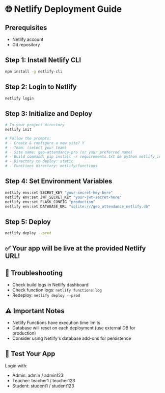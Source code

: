 # 🌐 Netlify Deployment Guide

## Prerequisites
- Netlify account
- Git repository

## Step 1: Install Netlify CLI
```bash
npm install -g netlify-cli
```

## Step 2: Login to Netlify
```bash
netlify login
```

## Step 3: Initialize and Deploy
```bash
# In your project directory
netlify init

# Follow the prompts:
# - Create & configure a new site? Y
# - Team: (select your team)
# - Site name: geo-attendance-pro (or your preferred name)
# - Build command: pip install -r requirements.txt && python netlify_init.py
# - Directory to deploy: static
# - Functions directory: netlify/functions
```

## Step 4: Set Environment Variables
```bash
netlify env:set SECRET_KEY "your-secret-key-here"
netlify env:set JWT_SECRET_KEY "your-jwt-secret-here"
netlify env:set FLASK_CONFIG "production"
netlify env:set DATABASE_URL "sqlite:///geo_attendance_netlify.db"
```

## Step 5: Deploy
```bash
netlify deploy --prod
```

## ✅ Your app will be live at the provided Netlify URL!

## 🔧 Troubleshooting
- Check build logs in Netlify dashboard
- Check function logs: `netlify functions:log`
- Redeploy: `netlify deploy --prod`

## ⚠️ Important Notes
- Netlify Functions have execution time limits
- Database will reset on each deployment (use external DB for production)
- Consider using Netlify's database add-ons for persistence

## 📱 Test Your App
Login with:
- Admin: admin / admin123
- Teacher: teacher1 / teacher123
- Student: student1 / student123